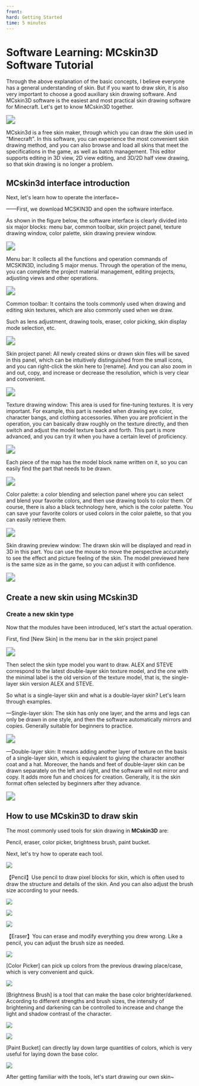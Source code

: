 ```yaml
--- 
front: 
hard: Getting Started 
time: 5 minutes 
--- 
```

# Software Learning: MCskin3D Software Tutorial 

Through the above explanation of the basic concepts, I believe everyone has a general understanding of skin. But if you want to draw skin, it is also very important to choose a good auxiliary skin drawing software. And MCskin3D software is the easiest and most practical skin drawing software for Minecraft. Let's get to know MCskin3D together. 

<img src="./media/1_3/image01.png" style="zoom:150%;" /> 

MCskin3d is a free skin maker, through which you can draw the skin used in "Minecraft". In this software, you can experience the most convenient skin drawing method, and you can also browse and load all skins that meet the specifications in the game, as well as batch management. This editor supports editing in 3D view, 2D view editing, and 3D/2D half view drawing, so that skin drawing is no longer a problem. 

## MCskin3d interface introduction 

Next, let's learn how to operate the interface~ 

——First, we download MCSKIN3D and open the software interface. 

As shown in the figure below, the software interface is clearly divided into six major blocks: menu bar, common toolbar, skin project panel, texture drawing window, color palette, skin drawing preview window. 

<img src="./media/1_3/image02.png" style="zoom:150%;" /> 

Menu bar: It collects all the functions and operation commands of MCSKIN3D, including 5 major menus. Through the operation of the menu, you can complete the project material management, editing projects, adjusting views and other operations. 

<img src="./media/1_3/image03.png" style="zoom:150%;" /> 

Common toolbar: It contains the tools commonly used when drawing and editing skin textures, which are also commonly used when we draw. 

Such as lens adjustment, drawing tools, eraser, color picking, skin display mode selection, etc. 

<img src="./media/1_3/image04.png" style="zoom:150%;" /> 

Skin project panel: All newly created skins or drawn skin files will be saved in this panel, which can be intuitively distinguished from the small icons, and you can right-click the skin here to [rename]. And you can also zoom in and out, copy, and increase or decrease the resolution, which is very clear and convenient. 

<img src="./media/1_3/image05.png" style="zoom:150%;" /> 

Texture drawing window: This area is used for fine-tuning textures. It is very important. For example, this part is needed when drawing eye color, character bangs, and clothing accessories. When you are proficient in the operation, you can basically draw roughly on the texture directly, and then switch and adjust the model texture back and forth. This part is more advanced, and you can try it when you have a certain level of proficiency.

<img src="./media/1_3/image06.png" style="zoom:150%;" /> 

Each piece of the map has the model block name written on it, so you can easily find the part that needs to be drawn. 

<img src="./media/1_3/image07.png" style="zoom:150%;" /> 

Color palette: a color blending and selection panel where you can select and blend your favorite colors, and then use drawing tools to color them. Of course, there is also a black technology here, which is the color palette. You can save your favorite colors or used colors in the color palette, so that you can easily retrieve them. 

<img src="./media/1_3/image08.png" style="zoom:150%;" />


Skin drawing preview window: The drawn skin will be displayed and read in 3D in this part. You can use the mouse to move the perspective accurately to see the effect and picture feeling of the skin. The model previewed here is the same size as in the game, so you can adjust it with confidence. 

<img src="./media/1_3/image09.png" style="zoom:150%;" /> 

## Create a new skin using MCskin3D 

### Create a new skin type 

Now that the modules have been introduced, let's start the actual operation. 

First, find [New Skin] in the menu bar in the skin project panel 

<img src="./media/1_3/image10.png" style="zoom:150%;" /> 

Then select the skin type model you want to draw. ALEX and STEVE correspond to the latest double-layer skin texture model, and the one with the minimal label is the old version of the texture model, that is, the single-layer skin version ALEX and STEVE. 

So what is a single-layer skin and what is a double-layer skin? Let's learn through examples. 

—Single-layer skin: The skin has only one layer, and the arms and legs can only be drawn in one style, and then the software automatically mirrors and copies. Generally suitable for beginners to practice. 

<img src="./media/1_3/image11.png" style="zoom:150%;" /> 

—Double-layer skin: It means adding another layer of texture on the basis of a single-layer skin, which is equivalent to giving the character another coat and a hat. Moreover, the hands and feet of double-layer skin can be drawn separately on the left and right, and the software will not mirror and copy. It adds more fun and choices for creation. Generally, it is the skin format often selected by beginners after they advance. 

<img src="./media/1_3/image12.png" style="zoom:150%;" /> 

## How to use MCskin3D to draw skin 

The most commonly used tools for skin drawing in **MCskin3D** are: 

Pencil, eraser, color picker, brightness brush, paint bucket. 

Next, let's try how to operate each tool. 

![](./media/1_3/image13.png) 

【Pencil】Use pencil to draw pixel blocks for skin, which is often used to draw the structure and details of the skin. And you can also adjust the brush size according to your needs. 

![](./media/1_3/image14.png) 

![](./media/1_3/image15.png) 

![](./media/1_3/image16.png) 

【Eraser】You can erase and modify everything you drew wrong. Like a pencil, you can adjust the brush size as needed.



![](./media/1_3/image17.png) 

[Color Picker] can pick up colors from the previous drawing place/case, which is very convenient and quick. 

![](./media/1_3/image18.png) 

[Brightness Brush] is a tool that can make the base color brighter/darkened. According to different strengths and brush sizes, the intensity of brightening and darkening can be controlled to increase and change the light and shadow contrast of the character. 

![](./media/1_3/image19.png) 

![](./media/1_3/image20.png) 

[Paint Bucket] can directly lay down large quantities of colors, which is very useful for laying down the base color. 

![](./media/1_3/image21.png) 

After getting familiar with the tools, let's start drawing our own skin~ 
